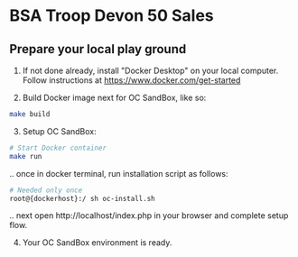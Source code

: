 # BSA Troop Devon 50 Sales

## Prepare your local play ground

1. If not done already, install "Docker Desktop" on your local computer. Follow instructions at https://www.docker.com/get-started

2. Build Docker image next for OC SandBox, like so:

```bash
make build
```

3. Setup OC SandBox:

```bash
# Start Docker container
make run
```

.. once in docker terminal, run installation script as follows:

```bash
# Needed only once
root@{dockerhost}:/ sh oc-install.sh
```

.. next open http://localhost/index.php in your browser and complete setup flow. 


4. Your OC SandBox environment is ready.
